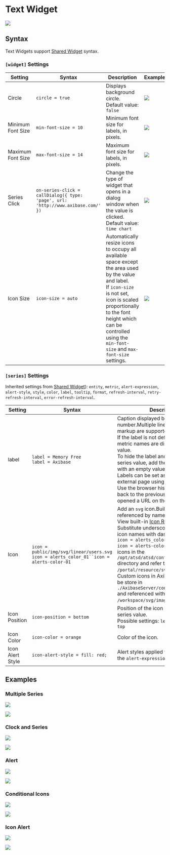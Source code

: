 # Text Widget

![](./images/text-widget-6.png)

## Syntax

Text Widgets support [Shared Widget](../shared/README.md) syntax.

### `[widget]` Settings

Setting|Syntax|Description|Example
--|--|--|--
|Circle|`circle = true`|Displays background circle.<br>Default value: `false`|[![](./images/button.png)](https://apps.axibase.com/chartlab/7e91b333/9/)|
|Minimum Font Size|`min-font-size = 10`|Minimum font size for labels, in pixels.|[![](./images/button.png)](https://apps.axibase.com/chartlab/7e91b333/10/)|
|Maximum Font Size|`max-font-size = 14`|Maximum font size for labels, in pixels.|[![](./images/button.png)](https://apps.axibase.com/chartlab/7e91b333/10/)|
|Series Click|`on-series-click = callDialog({ type: 'page', url: 'http://www.axibase.com/' })`|Change the type of widget that opens in a dialog window when the value is clicked.<br>Default value: `time chart`|[![](./images/button.png)](https://apps.axibase.com/chartlab/5ab66ecf/13/)|
|Icon Size|`icon-size = auto`|Automatically resize icons to occupy all available space except the area used by the value and label.<br>If `icon-size` is not set, icon is scaled proportionally to the font height which can be controlled using the `min-font-size` and `max-font-size` settings.|[![](./images/button.png)](https://apps.axibase.com/chartlab/ed1f7adf/2/)|

### `[series]` Settings

Inherited settings from [Shared Widget](../shared/README.md)): `entity`, `metric`, `alert-expression`, `alert-style`, `style`, `color`, `label`, `tooltip`, `format`, `refresh-interval`, `retry-refresh-interval`, `error-refresh-interval`.

Setting|Syntax|Description|Example
--|--|--|--
|label|`label = Memory Free`<br>`label = Axibase`|Сaption displayed below the number.Multiple lines and HTML markup are supported.<br>If the label is not defined, entity and metric names are displayed below the value.<br>To hide the label and display only the series value, add the `label =` setting with an empty value.<br>Labels can be set as a link to an external page using HTML.<br>Use the browser history buttons to go back to the previous page if you opened a URL on the same page.|[![](./images/button.png)](https://apps.axibase.com/chartlab/7e91b333/11/)<br>[![](./images/button.png)](https://apps.axibase.com/chartlab/5ab66ecf/13/)|
|Icon|`icon = public/img/svg/linear/users.svg`<br>`icon = alerts_color_01``icon = alerts-color-01`|Add an `svg` icon.Built-in icons can be referenced by name.<br>View built-in [Icon Reference Sheet](../pie-chart/resources/atsd-embedded-icons.pdf).<br>Substitute underscores (`_`) in built-in icon names with dashes(`-`):<br>`icon = alerts_color_07`<br>`icon = alerts-color-07`. Place custom icons in the `/opt/atsd/atsd/conf/portal/svg` directory and refer to them with the `/portal/resource/svg/image` `.svg` path.<br>Custom icons in Axibase Server must be store in `./AxibaseServer/config/workspace/svg` and referenced with `/workspace/svg/image` `.svg` path.|[![](./images/button.png)](https://apps.axibase.com/chartlab/f95d6995)<br>[![](./images/button.png)](https://apps.axibase.com/chartlab/f95d6995/6/)|
|Icon Position|`icon-position = bottom`|Position of the icon relative to the series value.<br>Possible settings: `left`, `right`, `bottom`, `top`|[![](./images/button.png)](https://apps.axibase.com/chartlab/f95d6995/2/)|
|Icon Color|`icon-color = orange`|Color of the icon.|[![](./images/button.png)](https://apps.axibase.com/chartlab/f95d6995/3/)|
|Icon Alert Style|`icon-alert-style = fill: red;`|Alert styles applied to the icon when the `alert-expression` is satisfied.|[![](./images/button.png)](https://apps.axibase.com/chartlab/7e91b333/21/)|

## Examples

### Multiple Series

![](./images/text-widget-3.png)

[![](./images/button.png)](https://apps.axibase.com/chartlab/7e91b333/4/)

### Clock and Series

![](./images/text-clock-widget.png)

[![](./images/button.png)](https://apps.axibase.com/chartlab/7e91b333/14/)

### Alert

![](./images/text-widget-1.png)

[![](./images/button.png)](https://apps.axibase.com/chartlab/7e91b333/2/)

### Conditional Icons

![](./images/text-widget-5.png)

[![](./images/button.png)](https://apps.axibase.com/chartlab/958bc64b/2/)

### Icon Alert

![](./images/text-widget-6.png)

[![](./images/button.png)](https://apps.axibase.com/chartlab/56623934/3/)